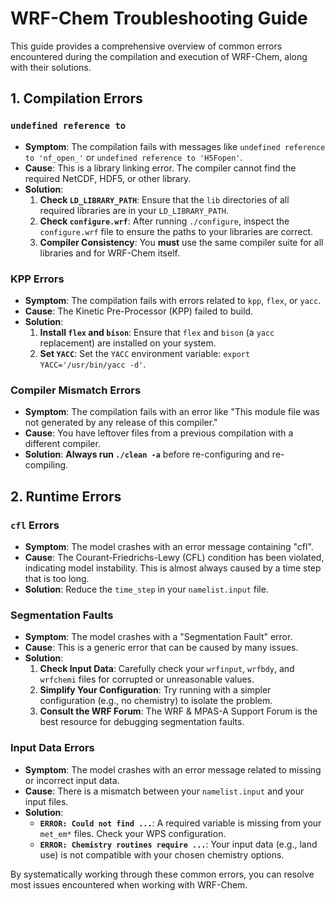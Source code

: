 # WRF-Chem Troubleshooting Guide

This guide provides a comprehensive overview of common errors encountered during the compilation and execution of WRF-Chem, along with their solutions.

## 1. Compilation Errors

### `undefined reference to`

-   **Symptom**: The compilation fails with messages like `undefined reference to 'nf_open_'` or `undefined reference to 'H5Fopen'`.
-   **Cause**: This is a library linking error. The compiler cannot find the required NetCDF, HDF5, or other library.
-   **Solution**:
    1.  **Check `LD_LIBRARY_PATH`**: Ensure that the `lib` directories of all required libraries are in your `LD_LIBRARY_PATH`.
    2.  **Check `configure.wrf`**: After running `./configure`, inspect the `configure.wrf` file to ensure the paths to your libraries are correct.
    3.  **Compiler Consistency**: You **must** use the same compiler suite for all libraries and for WRF-Chem itself.

### KPP Errors

-   **Symptom**: The compilation fails with errors related to `kpp`, `flex`, or `yacc`.
-   **Cause**: The Kinetic Pre-Processor (KPP) failed to build.
-   **Solution**:
    1.  **Install `flex` and `bison`**: Ensure that `flex` and `bison` (a `yacc` replacement) are installed on your system.
    2.  **Set `YACC`**: Set the `YACC` environment variable: `export YACC='/usr/bin/yacc -d'`.

### Compiler Mismatch Errors

-   **Symptom**: The compilation fails with an error like "This module file was not generated by any release of this compiler."
-   **Cause**: You have leftover files from a previous compilation with a different compiler.
-   **Solution**: **Always run `./clean -a`** before re-configuring and re-compiling.

## 2. Runtime Errors

### `cfl` Errors

-   **Symptom**: The model crashes with an error message containing "cfl".
-   **Cause**: The Courant-Friedrichs-Lewy (CFL) condition has been violated, indicating model instability. This is almost always caused by a time step that is too long.
-   **Solution**: Reduce the `time_step` in your `namelist.input` file.

### Segmentation Faults

-   **Symptom**: The model crashes with a "Segmentation Fault" error.
-   **Cause**: This is a generic error that can be caused by many issues.
-   **Solution**:
    1.  **Check Input Data**: Carefully check your `wrfinput`, `wrfbdy`, and `wrfchemi` files for corrupted or unreasonable values.
    2.  **Simplify Your Configuration**: Try running with a simpler configuration (e.g., no chemistry) to isolate the problem.
    3.  **Consult the WRF Forum**: The WRF & MPAS-A Support Forum is the best resource for debugging segmentation faults.

### Input Data Errors

-   **Symptom**: The model crashes with an error message related to missing or incorrect input data.
-   **Cause**: There is a mismatch between your `namelist.input` and your input files.
-   **Solution**:
    -   **`ERROR: Could not find ...`**: A required variable is missing from your `met_em*` files. Check your WPS configuration.
    -   **`ERROR: Chemistry routines require ...`**: Your input data (e.g., land use) is not compatible with your chosen chemistry options.

By systematically working through these common errors, you can resolve most issues encountered when working with WRF-Chem.
